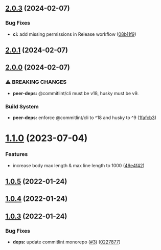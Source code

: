 ## [2.0.3](https://github.com/ivangabriele/commitlint-config/compare/v2.0.2...v2.0.3) (2024-02-07)


### Bug Fixes

* **ci:** add missing permissions in Release workflow ([08b11f9](https://github.com/ivangabriele/commitlint-config/commit/08b11f91a83e6c362e08fa0232baeed0bde4c516))

## [2.0.1](https://github.com/ivangabriele/commitlint-config/compare/v2.0.0...v2.0.1) (2024-02-07)

## [2.0.0](https://github.com/ivangabriele/commitlint-config/compare/v1.1.0...v2.0.0) (2024-02-07)


### ⚠ BREAKING CHANGES

* **peer-deps:** @commitlint/cli must be v18, husky must be v9.

### Build System

* **peer-deps:** enforce @commitlint/cli to ^18 and husky to ^9 ([1fafcb3](https://github.com/ivangabriele/commitlint-config/commit/1fafcb3c55bf63a3008243b63adf20ab1b77222a))

# [1.1.0](https://github.com/ivangabriele/commitlint-config/compare/v1.0.6...v1.1.0) (2023-07-04)


### Features

* increase body max length & max line length to 1000 ([46e4f42](https://github.com/ivangabriele/commitlint-config/commit/46e4f4253113d02e5804cd2539c2b8498ff87149))

## [1.0.5](https://github.com/ivangabriele/commitlint-config/compare/v1.0.4...v1.0.5) (2022-01-24)

## [1.0.4](https://github.com/ivangabriele/commitlint-config/compare/v1.0.3...v1.0.4) (2022-01-24)

## [1.0.3](https://github.com/ivangabriele/commitlint-config/compare/v1.0.2...v1.0.3) (2022-01-24)

### Bug Fixes

- **deps:** update commitlint monorepo ([#3](https://github.com/ivangabriele/commitlint-config/issues/3))
  ([0227877](https://github.com/ivangabriele/commitlint-config/commit/022787731644324fadba9d33a7357f50cbca178a))
